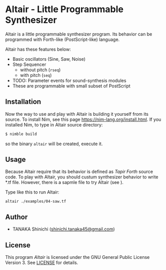 # Altair - Little Programmable Synthesizer

Altair is a little programmable synthesizer program.
Its behavior can be programmed with Forth-like (PostScript-like) language.

Altair has these features below:

- Basic oscillators (Sine, Saw, Noise)
- Step Sequencer
  - without pitch (`rseq`)
  - with pitch (`seq`)
- TODO: Parameter events for sound-synthesis modules
- These are programmable with small subset of PostScript

## Installation

Now the way to use and play with Altair is building it yourself from its source.
To install Nim, see this page <https://nim-lang.org/install.html>.
If you installed Nim, to type in Altair source directory:

```sh
$ nimble build
```

so the binary `altair` will be created, execute it.

## Usage

Because Altair require that its behavior is defined as *Tapir Forth* source code.
To play with Altair, you should custum synthesizer behavior to write *.tf file.
However, there is a sapmle file to try Altair (see <examples/>).

Type like this to run Altair:

```
altair ./examples/04-saw.tf
```

## Author

- TANAKA Shinichi (<shinichi.tanaka45@gmail.com>)

## License

This program *Altair* is licensed under the GNU General Public License Version 3. See [LICENSE](LICENSE) for details.
